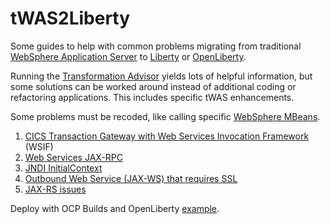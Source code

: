 # tWAS2Liberty

Some guides to help with common problems migrating from traditional [WebSphere Application Server](https://www.ibm.com/cloud/websphere-application-server) to [Liberty](https://www.ibm.com/cloud/websphere-liberty) or [OpenLiberty](https://openliberty.io).

Running the [Transformation Advisor](https://www.ibm.com/garage/method/practices/learn/ibm-transformation-advisor/) yields lots of helpful information, but some solutions can be worked around instead of additional coding or refactoring applications.  This includes specific tWAS enhancements.

Some problems must be recoded, like calling specific [WebSphere MBeans](https://www.ibm.com/docs/en/was-liberty/base?topic=liberty-list-provided-mbeans).  

1. [CICS Transaction Gateway with Web Services Invocation Framework](CICSTGwithWSIF.md) (WSIF)
2. [Web Services JAX-RPC](JAX-RPC.md)
3. [JNDI InitialContext](InitialContextFactory.md)
4. [Outbound Web Service (JAX-WS) that requires SSL](JAXWSwithOutboundSecurity.md)
5. [JAX-RS issues](JAXRSVersion.md)

Deploy with OCP Builds and OpenLiberty [example](https://github.com/bpaskin/WASLibertyScriptsAndStuff/tree/master/OCPLibertyBuild).
